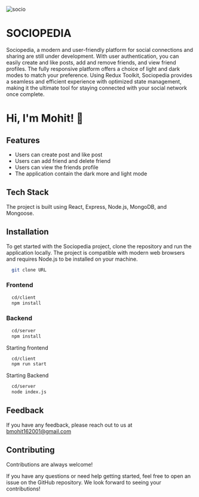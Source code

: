 ![socio](https://user-images.githubusercontent.com/78220157/230327603-d7126dd2-5dac-42bb-98cc-9a5533010358.png)

# SOCIOPEDIA

Sociopedia, a modern and user-friendly platform for social connections and sharing are still under development. With user authentication, you can easily create and like posts, add and remove friends, and view friend profiles. The fully responsive platform offers a choice of light and dark modes to match your preference. Using Redux Toolkit, Sociopedia provides a seamless and efficient experience with optimized state management, making it the ultimate tool for staying connected with your social network once complete.
# Hi, I'm Mohit! 👋

## Features
  * Users can create post and like post
  * Users can add friend and delete friend
  * Users can view the friends profile
  * The application contain the dark more and light mode
## Tech Stack

The project is built using React, Express, Node.js, MongoDB, and Mongoose.

## Installation

To get started with the Sociopedia project, clone the repository and run the application locally. The project is compatible with modern web browsers and requires Node.js to be installed on your machine.

```bash
  git clone URL 
```

### Frontend
```bash
  cd/client
  npm install
```

### Backend
```bash
  cd/server
  npm install
```    
 Starting frontend
```bash
  cd/client
  npm run start
```
Starting Backend
```bash
  cd/server
  node index.js
```
## Feedback

If you have any feedback, please reach out to us at bmohit162001@gmail.com


## Contributing

Contributions are always welcome!

If you have any questions or need help getting started, feel free to open an issue on the GitHub repository. We look forward to seeing your contributions!

